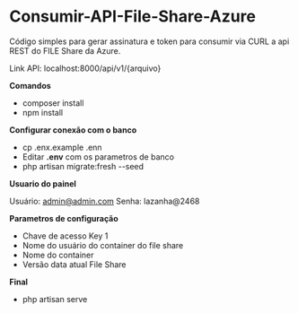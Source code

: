 # Consumir-API-File-Share-Azure

Código simples para gerar assinatura e token para consumir via CURL a api REST do FILE Share da Azure.

Link API: localhost:8000/api/v1/{arquivo}

<b>Comandos</b>

- composer install
- npm install

<b> Configurar conexão com o banco </b>

- cp .enx.example .enn
- Editar <b>.env</b> com os parametros de banco
- php artisan migrate:fresh --seed

<b>Usuario do painel</b>

Usuário: admin@admin.com
Senha: lazanha@2468

<b>Parametros de configuração</b>

- Chave de acesso Key 1
- Nome do usuário do container do file share
- Nome do container
- Versão data atual File Share

<b> Final </b>

- php artisan serve
